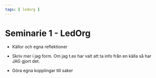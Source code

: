 ```yaml
---
tags: [ ledorg ]
---
```

# Seminarie 1 - LedOrg
- Källor och egna reflektioner

- Skriv mer i jag form. Om jag t.ex har valt att ta info från en källa så har JAG gjort det. 
- Göra egna kopplingar till saker